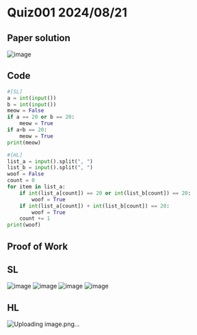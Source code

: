 # Quiz001 2024/08/21

## Paper solution
![image](https://github.com/user-attachments/assets/ae94a8a9-3586-4508-9ef1-ef727c4f59a3)


## Code
```.py
#[SL]
a = int(input())
b = int(input())
meow = False
if a == 20 or b == 20:
    meow = True
if a+b == 20:
    meow = True
print(meow)

#[HL]
list_a = input().split(", ")
list_b = input().split(", ")
woof = False
count = 0
for item in list_a:
    if int(list_a[count]) == 20 or int(list_b[count]) == 20:
        woof = True
    if int(list_a[count]) + int(list_b[count]) == 20:
        woof = True
    count += 1
print(woof)
```

## Proof of Work
## SL
![image](https://github.com/user-attachments/assets/21a78186-fc9e-4fd2-bd7c-abf647c29cb5)
![image](https://github.com/user-attachments/assets/c441650e-f84f-4f70-a0cc-dc4ea6d18696)
![image](https://github.com/user-attachments/assets/bf551a46-48cb-4f16-884c-65a4a21caa81)
![image](https://github.com/user-attachments/assets/f0ec1e1c-d8d7-4d3f-8923-c17bd27394c8)


## HL
![Uploading image.png…]()



